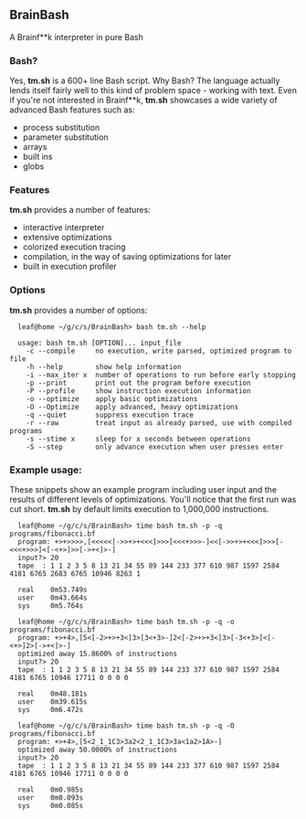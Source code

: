 ## BrainBash

A Brainf\*\*k interpreter in pure Bash


### Bash?

Yes, **tm.sh** is a 600+ line Bash script. Why Bash? The language actually
lends itself fairly well to this kind of problem space - working with text.
Even if you're not interested in Brainf\*\*k, **tm.sh** showcases a wide
variety of advanced Bash features such as:
- process substitution
- parameter substitution
- arrays
- built ins
- globs

### Features

**tm.sh** provides a number of features:
- interactive interpreter
- extensive optimizations
- colorized execution tracing
- compilation, in the way of saving optimizations for later
- built in execution profiler

### Options

**tm.sh** provides a number of options:

```
  leaf@home ~/g/c/s/BrainBash> bash tm.sh --help

  usage: bash tm.sh [OPTION]... input_file
    -c --compile     no execution, write parsed, optimized program to file
    -h --help        show help information
    -i --max_iter x  number of operations to run before early stopping
    -p --print       print out the program before execution
    -P --profile     show instruction execution information
    -o --optimize    apply basic optimizations
    -O --Optimize    apply advanced, heavy optimizations
    -q --quiet       suppress execution trace
    -r --raw         treat input as already parsed, use with compiled programs
    -s --stime x     sleep for x seconds between operations
    -S --step        only advance execution when user presses enter
```

### Example usage:

These snippets show an example program including user input and the results of
different levels of optimizations. You'll notice that the first run was cut
short. **tm.sh** by default limits execution to 1,000,000 instructions.

```
  leaf@home ~/g/c/s/BrainBash> time bash tm.sh -p -q programs/fibonacci.bf
  program: +>+>>>>,[<<<<<[->>+>+<<<]>>>[<<<+>>>-]<<[->>+>+<<<]>>>[-<<<+>>>]<[-<+>]>>[->+<]>-]
  input?> 20
  tape  : 1 1 2 3 5 8 13 21 34 55 89 144 233 377 610 987 1597 2584 4181 6765 2683 6765 10946 8263 1

  real    0m53.749s
  user    0m43.664s
  sys     0m5.764s

  leaf@home ~/g/c/s/BrainBash> time bash tm.sh -p -q -o programs/fibonacci.bf
  program: +>+4>,[5<[-2>+>+3<]3>[3<+3>-]2<[-2>+>+3<]3>[-3<+3>]<[-<+>]2>[->+<]>-]
  optimized away 15.8600% of instructions
  input?> 20
  tape  : 1 1 2 3 5 8 13 21 34 55 89 144 233 377 610 987 1597 2584 4181 6765 10946 17711 0 0 0 0

  real    0m48.181s
  user    0m39.615s
  sys     0m6.472s

  leaf@home ~/g/c/s/BrainBash> time bash tm.sh -p -q -O programs/fibonacci.bf
  program: +>+4>,[5<2_1_1C3>3a2<2_1_1C3>3a<1a2>1A>-]
  optimized away 50.0000% of instructions
  input?> 20
  tape  : 1 1 2 3 5 8 13 21 34 55 89 144 233 377 610 987 1597 2584 4181 6765 10946 17711 0 0 0 0

  real    0m0.985s
  user    0m0.093s
  sys     0m0.085s
```
